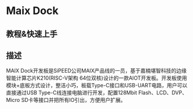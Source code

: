 

# Maix Dock
## 教程&快速上手

## 描述
MAIX Dock开发板是SiPEED公司MAIX产品线的一员，基于嘉楠堪智科技的边缘智能计算芯片K210(RISC-V架构 64位双核)设计的一款AIOT开发板。开发板使用模块+底板方式设计，整洁小巧，板载Type-C接口和USB-UART电路，用户可以直接通过USB Type-C线连接电脑进行开发，配置128Mbit Flash、LCD、DVP、Micro SD卡等接口并把所有IO引出，方便用户扩展。